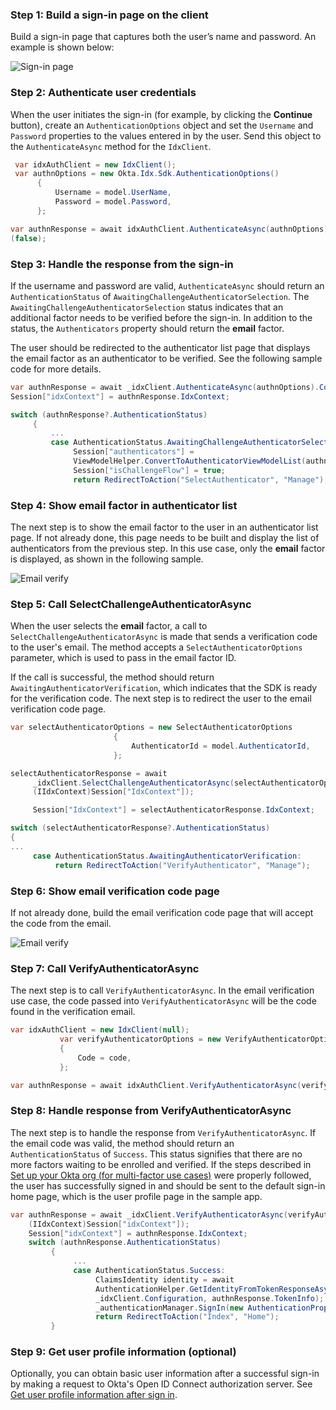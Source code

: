 ### Step 1: Build a sign-in page on the client

Build a sign-in page that captures both the user’s name and
password. An example is shown below:

<div class="common-image-format">

![Sign-in page](/img/oie-embedded-sdk/oie-embedded-sdk-use-case-simple-sign-on-screenshot-sign-in.png
 "Sign-in page")

</div>

### Step 2: Authenticate user credentials

When the user initiates the sign-in (for example, by clicking the **Continue** button), create an `AuthenticationOptions` object and set the `Username` and `Password` properties to the values entered in by the user. Send this object to the `AuthenticateAsync` method for the `IdxClient`.

```csharp
 var idxAuthClient = new IdxClient();
 var authnOptions = new Okta.Idx.Sdk.AuthenticationOptions()
      {
          Username = model.UserName,
          Password = model.Password,
      };

var authnResponse = await idxAuthClient.AuthenticateAsync(authnOptions).ConfigureAwait
(false);
```

### Step 3: Handle the response from the sign-in

If the username and password are valid, `AuthenticateAsync` should return an `AuthenticationStatus` of `AwaitingChallengeAuthenticatorSelection`. The `AwaitingChallengeAuthenticatorSelection` status indicates that an additional factor needs to be verified before the sign-in. In addition to the status, the `Authenticators` property should return the **email** factor.

The user should be redirected to the authenticator list page that displays the email factor as an authenticator to be verified. See the following sample code for more details.

```csharp
var authnResponse = await _idxClient.AuthenticateAsync(authnOptions).ConfigureAwait(false);
Session["idxContext"] = authnResponse.IdxContext;

switch (authnResponse?.AuthenticationStatus)
     {
         ...
         case AuthenticationStatus.AwaitingChallengeAuthenticatorSelection:
              Session["authenticators"] =
              ViewModelHelper.ConvertToAuthenticatorViewModelList(authnResponse.Authenticators);
              Session["isChallengeFlow"] = true;
              return RedirectToAction("SelectAuthenticator", "Manage");
```

### Step 4: Show email factor in authenticator list

The next step is to show the email factor to the user in an authenticator list page. If not already done, this page needs to be built and display the list of authenticators from the previous step. In this use case, only the **email** factor is displayed, as shown in the following sample.

<div class="common-image-format">

![Email verify](/img/oie-embedded-sdk/oie-embedded-sdk-use-case-sign-in-pwd-email-screen-verify.png
 "Email verify")

</div>

### Step 5: Call SelectChallengeAuthenticatorAsync

When the user selects the **email** factor, a call to `SelectChallengeAuthenticatorAsync` is made that sends a verification code to the user's email. The method accepts a `SelectAuthenticatorOptions` parameter, which is used to pass in the email factor ID.

If the call is successful, the method should return `AwaitingAuthenticatorVerification`, which indicates that the SDK is ready for the verification code. The next step is to redirect the user to the email verification code page.

```csharp
var selectAuthenticatorOptions = new SelectAuthenticatorOptions
                       {
                           AuthenticatorId = model.AuthenticatorId,
                       };

selectAuthenticatorResponse = await
     _idxClient.SelectChallengeAuthenticatorAsync(selectAuthenticatorOptions,
     (IIdxContext)Session["IdxContext"]);

     Session["IdxContext"] = selectAuthenticatorResponse.IdxContext;

switch (selectAuthenticatorResponse?.AuthenticationStatus)
{
...
     case AuthenticationStatus.AwaitingAuthenticatorVerification:
          return RedirectToAction("VerifyAuthenticator", "Manage");
```

### Step 6: Show email verification code page

If not already done, build the email verification code page that will accept the code from the email.

<div class="common-image-format">

![Email verify](/img/oie-embedded-sdk/oie-embedded-sdk-use-case-simple-self-serv-screen-verify-email-code.png
 "Email verify")

</div>

### Step 7: Call VerifyAuthenticatorAsync

The next step is to call `VerifyAuthenticatorAsync`. In the email verification use case, the code passed into `VerifyAuthenticatorAsync` will be the code found in the verification email.

```csharp
var idxAuthClient = new IdxClient(null);
           var verifyAuthenticatorOptions = new VerifyAuthenticatorOptions
           {
               Code = code,
           };

var authnResponse = await idxAuthClient.VerifyAuthenticatorAsync(verifyAuthenticatorOptions, (IIdxContext)Session["idxContext"]);
```

### Step 8: Handle response from VerifyAuthenticatorAsync

The next step is to handle the response from `VerifyAuthenticatorAsync`. If the email code was valid, the method should return an `AuthenticationStatus` of `Success`. This status signifies that there are no more factors waiting to be enrolled and verified. If the steps described in [Set up your Okta org (for multi-factor use cases)](/docs/guides/oie-embedded-common-org-setup/aspnet/main/#set-up-your-okta-org-for-multifactor-use-cases) were properly followed, the user has successfully signed in and should be sent to the default sign-in home page, which is the user profile page in the sample app.

```csharp
var authnResponse = await _idxClient.VerifyAuthenticatorAsync(verifyAuthenticatorOptions,
    (IIdxContext)Session["idxContext"]);
    Session["idxContext"] = authnResponse.IdxContext;
    switch (authnResponse.AuthenticationStatus)
         {
              ...
              case AuthenticationStatus.Success:
                   ClaimsIdentity identity = await
                   AuthenticationHelper.GetIdentityFromTokenResponseAsync(
                   _idxClient.Configuration, authnResponse.TokenInfo);
                   _authenticationManager.SignIn(new AuthenticationProperties(), identity);
                   return RedirectToAction("Index", "Home");
         }
```

### Step 9: Get user profile information (optional)

Optionally, you can obtain basic user information after a successful sign-in by making a request to Okta's Open ID Connect authorization server. See [Get user profile information after sign in](/docs/guides/oie-embedded-sdk-alternate-flows/aspnet/main/#get-user-profile-information-after-sign-in).
